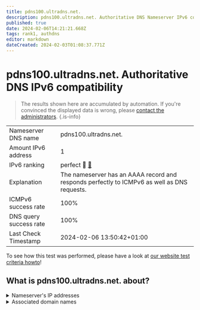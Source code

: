 ```yaml
---
title: pdns100.ultradns.net.
description: pdns100.ultradns.net. Authoritative DNS Nameserver IPv6 compatibility
published: true
date: 2024-02-06T14:21:21.668Z
tags: rank1, authdns
editor: markdown
dateCreated: 2024-02-03T01:08:37.771Z
---
```


# pdns100.ultradns.net. Authoritative DNS IPv6 compatibility

> The results shown here are accumulated by automation. If you're convinced the displayed data is wrong, please [contact the administrators](/howto/chat). 
{.is-info}




|   |   |
| - | - |
| Nameserver DNS name | pdns100.ultradns.net.
| Amount IPv6 address | 1
| IPv6 ranking | perfect :1st_place_medal: [🔗](/howto/ranking) |
| Explanation | The nameserver has an AAAA record and responds perfectly to ICMPv6 as well as DNS requests. |
| ICMPv6 success rate | 100%|
| DNS query success rate | 100% |
| Last Check Timestamp | 2024-02-06 13:50:42+01:00 |

To see how this test was performed, please have a look at [our website test criteria howto](/howto/testcriteria/authdns)!


## What is pdns100.ultradns.net. about?




<details>
<summary>Nameserver's IP addresses</summary>

2610:a1:1014::88

</details>



<details>
<summary>Associated domain names</summary>

paypal.com

</details>
